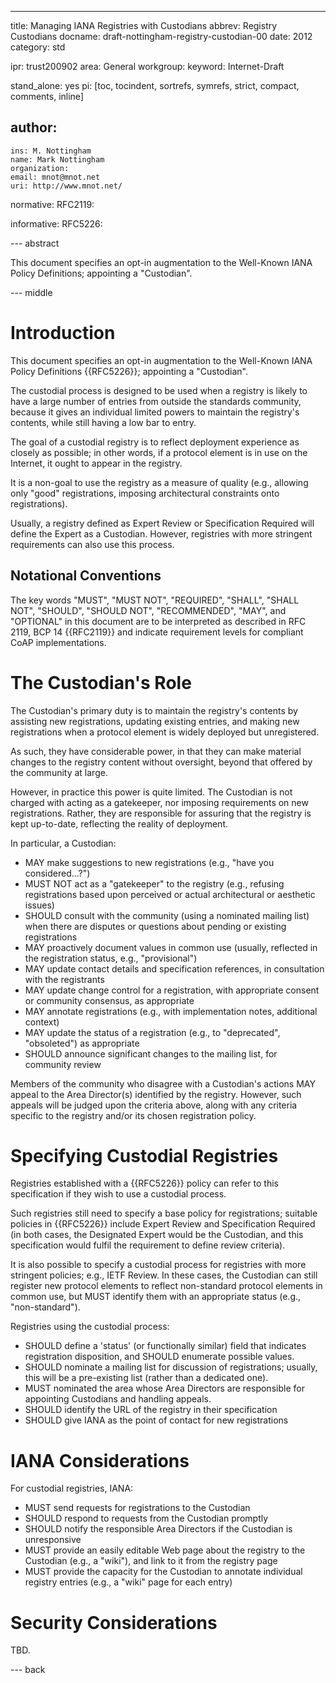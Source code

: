---
title: Managing IANA Registries with Custodians
abbrev: Registry Custodians
docname: draft-nottingham-registry-custodian-00
date: 2012
category: std

ipr: trust200902
area: General
workgroup: 
keyword: Internet-Draft

stand_alone: yes
pi: [toc, tocindent, sortrefs, symrefs, strict, compact, comments, inline]

author:
 -
    ins: M. Nottingham
    name: Mark Nottingham
    organization: 
    email: mnot@mnot.net
    uri: http://www.mnot.net/

normative:
  RFC2119:

informative:
  RFC5226:

--- abstract

This document specifies an opt-in augmentation to the Well-Known IANA Policy
Definitions; appointing a "Custodian".

--- middle

Introduction
============

This document specifies an opt-in augmentation to the Well-Known IANA Policy
Definitions {{RFC5226}}; appointing a "Custodian".

The custodial process is designed to be used when a registry is likely to have
a large number of entries from outside the standards community, because it
gives an individual limited powers to maintain the registry's contents, while
still having a low bar to entry.

The goal of a custodial registry is to reflect deployment experience as
closely as possible; in other words, if a protocol element is in use on 
the Internet, it ought to appear in the registry.

It is a non-goal to use the registry as a measure of quality (e.g., allowing
only "good" registrations, imposing architectural constraints onto
registrations).

Usually, a registry defined as Expert Review or Specification Required will
define the Expert as a Custodian. However, registries with more stringent
requirements can also use this process.

Notational Conventions
----------------------

The key words "MUST", "MUST NOT", "REQUIRED", "SHALL", "SHALL NOT",
"SHOULD", "SHOULD NOT", "RECOMMENDED", "MAY", and "OPTIONAL" in this
document are to be interpreted as described in RFC 2119, BCP 14
{{RFC2119}} and indicate requirement levels for compliant CoAP
implementations.

The Custodian's Role
====================

The Custodian's primary duty is to maintain the registry's contents by 
assisting new registrations, updating existing entries, and making new
registrations when a protocol element is widely deployed but unregistered.

As such, they have considerable power, in that they can make material changes
to the registry content without oversight, beyond that offered by the 
community at large.

However, in practice this power is quite limited. The Custodian is not 
charged with acting as a gatekeeper, nor imposing requirements on new
registrations. Rather, they are responsible for assuring that the registry
is kept up-to-date, reflecting the reality of deployment.

In particular, a Custodian:

* MAY make suggestions to new registrations (e.g., "have you considered...?")
* MUST NOT act as a "gatekeeper" to the registry (e.g., refusing registrations
  based upon perceived or actual architectural or aesthetic issues)
* SHOULD consult with the community (using a nominated mailing list) when
  there are disputes or questions about pending or existing registrations
* MAY proactively document values in common use (usually, reflected in the
  registration status, e.g., "provisional")
* MAY update contact details and specification references, in consultation
  with the registrants
* MAY update change control for a registration, with appropriate consent or
  community consensus, as appropriate
* MAY annotate registrations (e.g., with implementation notes, additional
  context)
* MAY update the status of a registration (e.g., to "deprecated", "obsoleted")
  as appropriate
* SHOULD announce significant changes to the mailing list, for community
  review

Members of the community who disagree with a Custodian's actions MAY appeal
to the Area Director(s) identified by the registry. However, such appeals
will be judged upon the criteria above, along with any criteria specific to
the registry and/or its chosen registration policy.


Specifying Custodial Registries
===============================

Registries established with a {{RFC5226}} policy can refer to this specification
if they wish to use a custodial process.

Such registries still need to specify a base policy for registrations;
suitable policies in {{RFC5226}} include Expert Review and Specification
Required (in both cases, the Designated Expert would be the Custodian, and
this specification would fulfil the requirement to define review criteria).

It is also possible to specify a custodial process for registries with more
stringent policies; e.g., IETF Review. In these cases, the Custodian can still
register new protocol elements to reflect non-standard protocol elements in
common use, but MUST identify them with an appropriate status (e.g.,
"non-standard").

Registries using the custodial process:

* SHOULD define a 'status' (or functionally similar) field that indicates
  registration disposition, and SHOULD enumerate possible values.
* SHOULD nominate a mailing list for discussion of registrations; usually,
  this will be a pre-existing list (rather than a dedicated one).
* MUST nominated the area whose Area Directors are responsible for appointing
  Custodians and handling appeals.
* SHOULD identify the URL of the registry in their specification
* SHOULD give IANA as the point of contact for new registrations

IANA Considerations
===================

For custodial registries, IANA:

* MUST send requests for registrations to the Custodian
* SHOULD respond to requests from the Custodian promptly
* SHOULD notify the responsible Area Directors if the Custodian is
  unresponsive
* MUST provide an easily editable Web page about the registry to the Custodian
  (e.g., a "wiki"), and link to it from the registry page
* MUST provide the capacity for the Custodian to annotate individual 
  registry entries (e.g., a "wiki" page for each entry)

Security Considerations
=======================

TBD.


--- back
